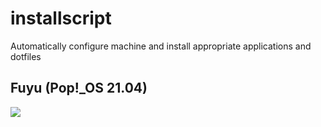 # installscript
Automatically configure machine and install appropriate applications and dotfiles

## Fuyu (Pop!_OS 21.04)
![](./IMG/fuyu.png)
